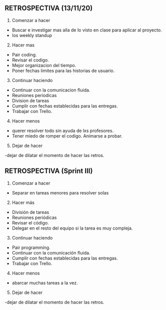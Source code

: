 ## RETROSPECTIVA (13/11/20)

1. Comenzar a hacer

- Buscar e investigar mas alla de lo visto en clase para aplicar al proyecto.
- los weekly standup

2. Hacer mas

- Pair coding.
- Revisar el codigo.
- Mejor organizacion del tiempo.
- Poner fechas limites para las historias de usuario.

3. Continuar haciendo

- Continuar con la comunicacion fluida.
- Reuniones periodicas
- Division de tareas
- Cumplir con fechas establecidas para las entregas.
- Trabajar con Trello.

4. Hacer menos

- querer resolver todo sin ayuda de lxs profesores.
- Tener miedo de romper el codigo. Animarse a probar.

5. Dejar de hacer

-dejar de dilatar el momento de hacer las retros.

## RETROSPECTIVA (Sprint III)

1. Comenzar a hacer

- Separar en tareas menores para resolver solas

2. Hacer más

- División de tareas
- Reuniones periódicas
- Revisar el código.
- Delegar en el resto del equipo si la tarea es muy compleja.

3. Continuar haciendo

- Pair programming.
- Continuar con la comunicación fluida.
- Cumplir con fechas establecidas para las entregas.
- Trabajar con Trello.

4. Hacer menos

- abarcar muchas tareas a la vez.

5. Dejar de hacer

-dejar de dilatar el momento de hacer las retros.
